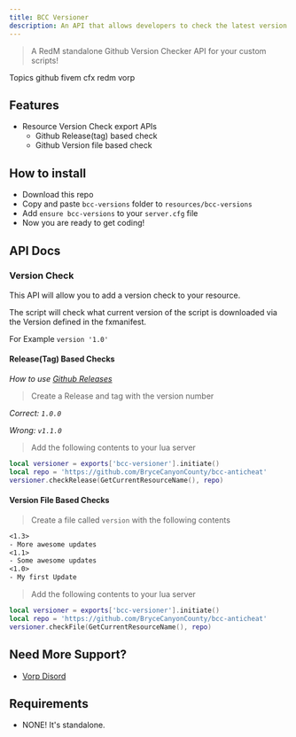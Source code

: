 ```yaml
---
title: BCC Versioner
description: An API that allows developers to check the latest version of their custom scripts on GitHub. With Release(Tag) and Version File based checks, you can easily ensure your players are running the most up-to-date version of your script.
---
```


> A RedM standalone Github Version Checker API for your custom scripts!

Topics
github fivem cfx redm vorp

## Features
- Resource Version Check export APIs
  - Github Release(tag) based check
  - Github Version file based check

## How to install
* Download this repo
* Copy and paste `bcc-versions` folder to `resources/bcc-versions`
* Add `ensure bcc-versions` to your `server.cfg` file
* Now you are ready to get coding!

## API Docs

### Version Check

This API will allow you to add a version check to your resource.

The script will check what current version of the script is downloaded via the Version defined in the fxmanifest. 

For Example
`version '1.0'`

#### Release(Tag) Based Checks

_How to use [Github Releases](https://docs.github.com/en/repositories/releasing-projects-on-github/managing-releases-in-a-repository)_

> Create a Release and tag  with the version number

_Correct: `1.0.0`_

_Wrong: `v1.1.0`_

> Add the following contents to your lua server
```lua
local versioner = exports['bcc-versioner'].initiate()
local repo = 'https://github.com/BryceCanyonCounty/bcc-anticheat'
versioner.checkRelease(GetCurrentResourceName(), repo)
```

#### Version File Based Checks

> Create a file called `version` with the following contents
```txt
<1.3>
- More awesome updates
<1.1>
- Some awesome updates
<1.0>
- My first Update
```

> Add the following contents to your lua server
```lua
local versioner = exports['bcc-versioner'].initiate()
local repo = 'https://github.com/BryceCanyonCounty/bcc-anticheat'
versioner.checkFile(GetCurrentResourceName(), repo)
```

## Need More Support? 
- [Vorp Disord](https://discord.gg/DHGVAbCj7N)

## Requirements
- NONE! It's standalone.
